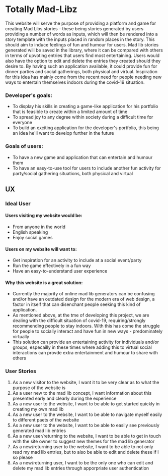 # Totally Mad-Libz

This website will serve the purpose of providing a platform and game for creating Mad Libs stories - these being stories generated by users providing a number of words as inputs, which will
then be rendered into a story template with the inputs placed in random places in the story. This should aim to induce feelings of fun and humour for users. Mad lib stories generated will be saved
in the library, where it can be compared with others in terms of upvoting entries that users find most entertaining. Users would also have the option to edit and delete the entries they created should they desire to.
By having such an application available, it could provide fun for dinner parties and social gatherings, both physical and virtual. Inspiration for this idea
has mainly come from the recent need for people needing new ways to entertain themselves indoors during the covid-19 situation. 

### Developer's goals:
* To display his skills in creating a game-like application for his portfolio that is feasible to create within a limited amount of time
* To spread joy to any degree within society during a difficult time for everyone
* To build an exciting application for the developer's portfolio, this being an idea he'll want to develop further in the future

### Goals of users:
* To have a new game and application that can entertain and humour them
* To have an easy-to-use tool for users to include another fun activity for party/social gathering situations, both physical and virtual

## UX

### Ideal User

#### Users visiting my website would be:
* From anyone in the world
* English speaking
* Enjoy social games

#### Users on my website will want to:
* Get inspiration for an activity to include at a social event/party
* Run the game effectively in a fun way
* Have an easy-to-understand user experience

#### Why this website is a great solution:
* Currently the majority of online mad lib generators can be confusing and/or have an outdated design for the modern era of web design, a factor in itself that can disenchant people seeking this kind of application.
* As mentioned above, at the tme of developing this project, we are dealing with the difficult situation of covid-19, requiring/strongly recommending people to stay indoors. With this has come the struggle for people to socially interact and have fun in new ways - predominately virtually
* This solution can provide an entertaining activity for individuals and/or groups, especailly in these times where adding this to virtual social interactions can provde extra entertainment and humour to share with others

### User Stories
1. As a new visitor to the website, I want it to be very clear as to what the purpose of the website is
2. As a user new to the mad lib concept, I want information about this presented early and clearly during the experience
3. As a new user to the website, I want to be able to get started quickly in creating my own mad lib
4. As a new user to the website, I want to be able to navigate myself easily to different paets of the website
5. As a new user to the website, I want to be able to easily see previously generated mad lib entries
6. As a new user/returning to the website, I want to be able to get in touch with the site owner to suggest new themes for the mad lib generator
7. As a new/returning user to the website, I want to be able to not only read my mad lib entries, but to also be able to edit and delete these if I so please
8. As a new/returning user, I want to be the only one who can edit and delete my mad lib entries through apporpriate user authentication


